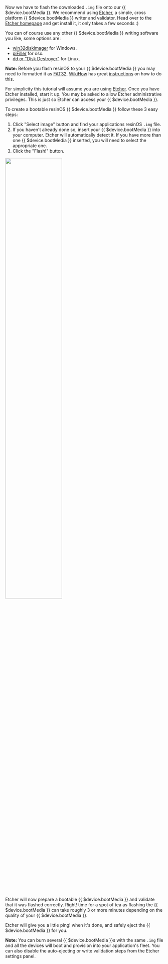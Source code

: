 Now we have to flash the downloaded `.img` file onto our {{ $device.bootMedia }}. We recommend using [Etcher][etcher-link], a simple, cross platform {{ $device.bootMedia }} writer and validator. Head over to the [Etcher homepage][etcher-link] and get install it, it only takes a few seconds :)

You can of course use any other {{ $device.bootMedia }} writing software you like, some options are:
* [win32diskimager][win32-disk-imager] for Windows.
* [piFiller][pifiller-download] for osx.
* [dd or "Disk Destroyer"][dd-link] for Linux.

__Note:__ Before you flash resinOS to your {{ $device.bootMedia }} you may need to formatted it as [FAT32][fat32]. [WikiHow][wikihow] has great [instructions][wikihow_format] on how to do this.

For simplicity this tutorial will assume you are using [Etcher][etcher-link]. Once you have Etcher installed, start it up. You may be asked to allow Etcher administrative privileges. This is just so Etcher can access your {{ $device.bootMedia }}.

To create a bootable resinOS {{ $device.bootMedia }} follow these 3 easy steps:

1. Click "Select image" button and find your applications resinOS `.img` file.
2. If you haven't already done so, insert your {{ $device.bootMedia }} into your computer. Etcher will automatically detect it. If you have more than one {{ $device.bootMedia }} inserted, you will need to select the appropriate one.
3. Click the "Flash!" button.

<img src="/img/common/etcher/etcher.gif" width="60%">

Etcher will now prepare a bootable {{ $device.bootMedia }} and validate that it was flashed correctly. Right! time for a spot of tea as flashing the {{ $device.bootMedia }} can take roughly 3 or more minutes depending on the quality of your {{ $device.bootMedia }}.

Etcher will give you a little ping! when it's done, and safely eject the {{ $device.bootMedia }} for you.

__Note:__ You can burn several {{ $device.bootMedia }}s with the same `.img` file and all the devices will boot and provision into your application's fleet. You can also disable the auto-ejecting or write validation steps from the Etcher settings panel.

[wikihow_format]:http://www.wikihow.com/Format-an-SD-Card
[wikihow]:http://www.wikihow.com/Main-Page
[fat32]:http://en.wikipedia.org/wiki/Fat32#FAT32
[win32-disk-imager]:http://sourceforge.net/projects/win32diskimager/
[pifiller-download]:http://ivanx.com/raspberrypi/
[etcher-link]:https://etcher.io/
[dd-link]:http://man7.org/linux/man-pages/man1/dd.1.html
